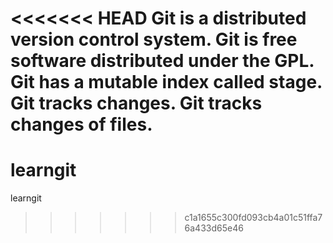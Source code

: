 <<<<<<< HEAD
Git is a distributed version control system.
Git is free software distributed under the GPL.
Git has a mutable index called stage.
Git tracks changes.
Git tracks changes of files.
=======
# learngit
learngit
>>>>>>> c1a1655c300fd093cb4a01c51ffa76a433d65e46
